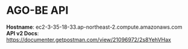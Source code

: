 # AGO-BE API

**Hostname**: ec2-3-35-18-33.ap-northeast-2.compute.amazonaws.com <br/>
**API v2 Docs**: https://documenter.getpostman.com/view/21096972/2s8YehVHax
<br/>
